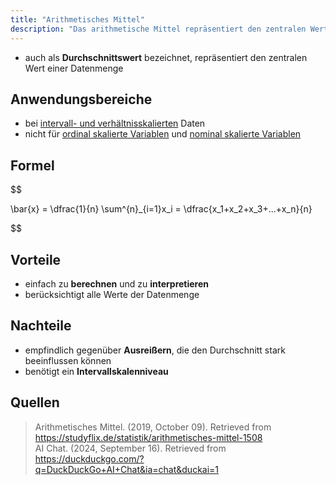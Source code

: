 ```yaml
---
title: "Arithmetisches Mittel"
description: "Das arithmetische Mittel repräsentiert den zentralen Wert einer Datenmenge und wird bei intervall- und verhältnisskalierten Daten angewendet. Es berücksichtigt alle Werte, ist jedoch empfindlich gegenüber Ausreißern. Die Formel ist die Summe der Werte geteilt durch die Anzahl der Werte."
---
```


- auch als **Durchschnittswert** bezeichnet, repräsentiert den zentralen Wert einer Datenmenge

## Anwendungsbereiche
- bei [intervall- und verhältnisskalierten](/lerninhalte/kardinalskala/) Daten
- nicht für [ordinal skalierte Variablen](/lerninhalte/ordinalskala/) und [nominal skalierte Variablen](/lerninhalte/nominalskala/)

## Formel

$$

\bar{x} = \dfrac{1}{n} \sum^{n}_{i=1}x_i = \dfrac{x_1+x_2+x_3+...+x_n}{n}

$$

## Vorteile
- einfach zu **berechnen** und zu **interpretieren**
- berücksichtigt alle Werte der Datenmenge

## Nachteile
- empfindlich gegenüber **Ausreißern**, die den Durchschnitt stark beeinflussen können
- benötigt ein **Intervallskalenniveau**

## Quellen

> Arithmetisches Mittel. (2019, October 09). Retrieved from https://studyflix.de/statistik/arithmetisches-mittel-1508  
> AI Chat. (2024, September 16). Retrieved from https://duckduckgo.com/?q=DuckDuckGo+AI+Chat&ia=chat&duckai=1
